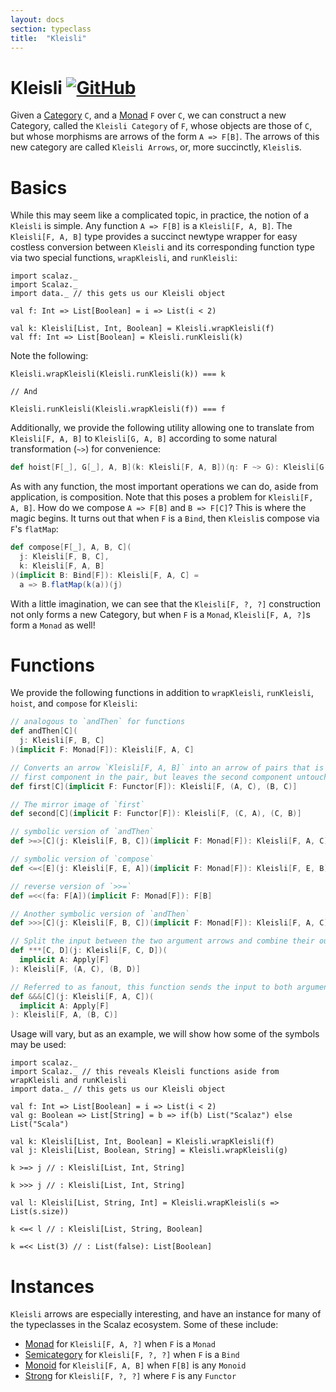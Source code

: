 ```yaml
---
layout: docs
section: typeclass
title:  "Kleisli"
---
```


# Kleisli [![GitHub](../img/github.png)](https://github.com/scalaz/scalaz/blob/series/8.0.x/base/shared/src/main/scala/scalaz/ct/kleisli.scala)

Given a [Category](./Category.html) `C`, and a [Monad](./Monad.html) `F` over `C`, we can construct a new Category, called the `Kleisli Category` of `F`, whose objects are those of `C`, but whose morphisms are arrows of the form `A => F[B]`. The arrows of this new category are called `Kleisli Arrows`, or, more succinctly, `Kleisli`s.

# Basics

While this may seem like a complicated topic, in practice, the notion of a `Kleisli` is simple. Any function `A => F[B]` is a `Kleisli[F, A, B]`. The `Kleisli[F, A, B]` type provides a succinct newtype wrapper for easy costless conversion between `Kleisli` and its corresponding function type via two special functions, `wrapKleisli`, and `runKleisli`:

```tut:silent
import scalaz._
import Scalaz._
import data._ // this gets us our Kleisli object

val f: Int => List[Boolean] = i => List(i < 2)

val k: Kleisli[List, Int, Boolean] = Kleisli.wrapKleisli(f)
val ff: Int => List[Boolean] = Kleisli.runKleisli(k)

```

Note the following:

```
Kleisli.wrapKleisli(Kleisli.runKleisli(k)) === k

// And

Kleisli.runKleisli(Kleisli.wrapKleisli(f)) === f
```

Additionally, we provide the following utility allowing one to translate from `Kleisli[F, A, B]` to `Kleisli[G, A, B]` according to some natural transformation (`~>`) for convenience:

```scala
def hoist[F[_], G[_], A, B](k: Kleisli[F, A, B])(η: F ~> G): Kleisli[G, A, B]
```


As with any function, the most important operations we can do, aside from application, is composition. Note that this poses a problem for `Kleisli[F, A, B]`. How do we compose `A => F[B]` and `B => F[C]`? This is where the magic begins. It turns out that when `F` is a `Bind`, then `Kleisli`s compose via `F`'s `flatMap`:

```scala
def compose[F[_], A, B, C](
  j: Kleisli[F, B, C],
  k: Kleisli[F, A, B]
)(implicit B: Bind[F]): Kleisli[F, A, C] =
  a => B.flatMap(k(a))(j)
```

With a little imagination, we can see that the `Kleisli[F, ?, ?]` construction not only forms a new Category, but when `F` is a `Monad`, `Kleisli[F, A, ?]`s form a `Monad` as well!

# Functions

We provide the following functions in addition to `wrapKleisli`, `runKleisli`, `hoist`, and `compose` for `Kleisli`:

```scala
// analogous to `andThen` for functions
def andThen[C](
  j: Kleisli[F, B, C]
)(implicit F: Monad[F]): Kleisli[F, A, C]

// Converts an arrow `Kleisli[F, A, B]` into an arrow of pairs that is applied to the
// first component in the pair, but leaves the second component untouched
def first[C](implicit F: Functor[F]): Kleisli[F, (A, C), (B, C)]

// The mirror image of `first`
def second[C](implicit F: Functor[F]): Kleisli[F, (C, A), (C, B)]

// symbolic version of `andThen`
def >=>[C](j: Kleisli[F, B, C])(implicit F: Monad[F]): Kleisli[F, A, C]

// symbolic version of `compose`
def <=<[E](j: Kleisli[F, E, A])(implicit F: Monad[F]): Kleisli[F, E, B]

// reverse version of `>>=`
def =<<(fa: F[A])(implicit F: Monad[F]): F[B]

// Another symbolic version of `andThen`
def >>>[C](j: Kleisli[F, B, C])(implicit F: Monad[F]): Kleisli[F, A, C]

// Split the input between the two argument arrows and combine their output.
def ***[C, D](j: Kleisli[F, C, D])(
  implicit A: Apply[F]
): Kleisli[F, (A, C), (B, D)]

// Referred to as fanout, this function sends the input to both argument arrows and combine their output
def &&&[C](j: Kleisli[F, A, C])(
  implicit A: Apply[F]
): Kleisli[F, A, (B, C)]
```

Usage will vary, but as an example, we will show how some of the symbols may be used:

```tut:silent
import scalaz._
import Scalaz._ // this reveals Kleisli functions aside from wrapKleisli and runKleisli
import data._ // this gets us our Kleisli object

val f: Int => List[Boolean] = i => List(i < 2)
val g: Boolean => List[String] = b => if(b) List("Scalaz") else List("Scala")

val k: Kleisli[List, Int, Boolean] = Kleisli.wrapKleisli(f)
val j: Kleisli[List, Boolean, String] = Kleisli.wrapKleisli(g)

k >=> j // : Kleisli[List, Int, String]

k >>> j // : Kleisli[List, Int, String]

val l: Kleisli[List, String, Int] = Kleisli.wrapKleisli(s => List(s.size))

k <=< l // : Kleisli[List, String, Boolean]

k =<< List(3) // : List(false): List[Boolean]
```

# Instances

`Kleisli` arrows are especially interesting, and have an instance for many of the typeclasses in the Scalaz ecosystem. Some of these include:

- [Monad](./Monad.html) for `Kleisli[F, A, ?]` when `F` is a `Monad`
- [Semicategory](./Semicategory.html) for `Kleisli[F, ?, ?]` when `F` is a `Bind`
- [Monoid](../algebra/Monoid.html) for `Kleisli[F, A, B]` when `F[B]` is any `Monoid`
- [Strong](./Strong.html) for `Kleisli[F, ?, ?]` where `F` is any `Functor`
